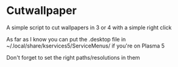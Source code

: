 # Cutwallpaper
A simple script to cut wallpapers in 3 or 4 with a simple right click

As far as I know you can put the .desktop file in ~/.local/share/kservices5/ServiceMenus/ if you're on Plasma 5


Don't forget to set the right paths/resolutions in them
